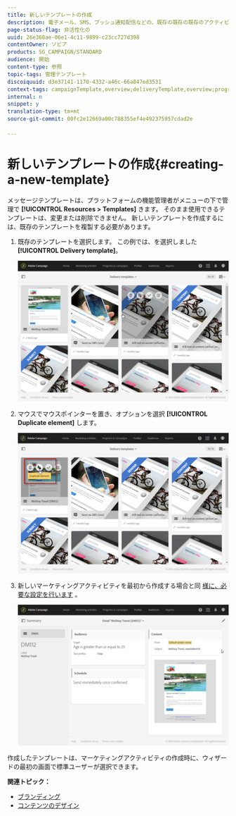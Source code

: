 ```yaml
---
title: 新しいテンプレートの作成
description: 電子メール、SMS、プッシュ通知配信などの、既存の既存の既存のアクティビティテンプレートから新しいテンプレートを作成する方法を説明します。
page-status-flag: 非活性化の
uuid: 26e368ae-06e1-4c11-9899-c23cc727d398
contentOwner: ソビア
products: SG_CAMPAIGN/STANDARD
audience: 開始
content-type: 参照
topic-tags: 管理テンプレート
discoiquuid: d3e37141-1170-4332-a46c-66a847ed3531
context-tags: campaignTemplate,overview;deliveryTemplate,overview;programTemplate,overview;workflowTemplate,overview;importTemplate,overview;
internal: n
snippet: y
translation-type: tm+mt
source-git-commit: 00fc2e12669a00c788355ef4e492375957cdad2e

---
```



# 新しいテンプレートの作成{#creating-a-new-template}

メッセージテンプレートは、プラットフォームの機能管理者がメニューの下で管理で **[!UICONTROL Resources > Templates]** きます。 そのまま使用できるテンプレートは、変更または削除できません。 新しいテンプレートを作成するには、既存のテンプレートを複製する必要があります。

1. 既存のテンプレートを選択します。 この例では、を選択しました **[!UICONTROL Delivery template]**。

   ![](assets/template_2.png)

1. マウスでマウスポインターを置き、オプションを選択 **[!UICONTROL Duplicate element]** します。

   ![](assets/template_3.png)

1. 新しいマーケティングアクティビティを最初から作成する場合と同 [様に、必要な設定を行います](../../start/using/marketing-activities.md#creating-a-marketing-activity) 。

   ![](assets/template_4.png)

作成したテンプレートは、マーケティングアクティビティの作成時に、ウィザードの最初の画面で標準ユーザーが選択できます。

**関連トピック：**

* [ブランディング](../../administration/using/branding.md)
* [コンテンツのデザイン](../../designing/using/overview.md)

